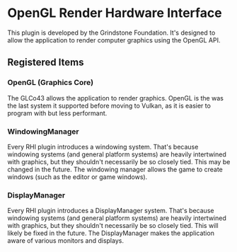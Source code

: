 # OpenGL Render Hardware Interface

This plugin is developed by the Grindstone Foundation. It's designed to allow the application to render computer graphics using the OpenGL API.

## Registered Items

### OpenGL (Graphics Core)

The GLCo43 allows the application to render graphics. OpenGL is the was the last system it supported before moving to Vulkan, as it is easier to program with but less performant.

### WindowingManager

Every RHI plugin introduces a windowing system. That's because windowing systems (and general platform systems) are heavily intertwined with graphics, but they shouldn't necessarily be so closely tied. This may be changed in the future. The windowing manager allows the game to create windows (such as the editor or game windows).

### DisplayManager

Every RHI plugin introduces a DisplayManager system. That's because windowing systems (and general platform systems) are heavily intertwined with graphics, but they shouldn't necessarily be so closely tied. This will likely be fixed in the future. The DisplayManager makes the application aware of various monitors and displays.
